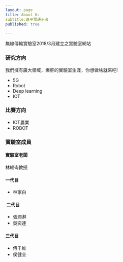 ```yaml
---
layout: page
title: About Us
subtitle:逢甲電通王者
published: true

---
```


無線傳輸實驗室2018/3月建立之實驗室網站
### 研究方向

我們擁有廣大領域，爆肝的實驗室生涯，你想做啥就來吧!

  * 5G
  * Robot
  * Deep learning
  * IOT

### 比賽方向

  * IOT農業
  * ROBOT



### 實驗室成員

#### 實驗室老闆

林維崙教授

####  一代目
* 林家白

####  二代目
 * 張潤淋
 * 吳奕達

#### 三代目
 * 傅千維
 * 侯健全

